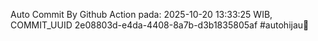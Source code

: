 Auto Commit By Github Action pada: 2025-10-20 13:33:25 WIB, COMMIT_UUID 2e08803d-e4da-4408-8a7b-d3b1835805af #autohijau🗿
